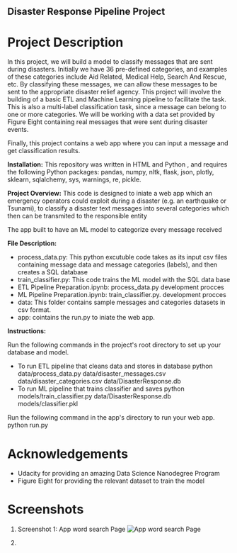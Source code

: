 ## Disaster Response Pipeline Project
# Project Description

In this project, we will build a model to classify messages that are sent during disasters. Initially we have 36 pre-defined categories, and examples of these categories include Aid Related, Medical Help, Search And Rescue, etc. By classifying these messages, we can allow these messages to be sent to the appropriate disaster relief agency. This project will involve the building of a basic ETL and Machine Learning pipeline to facilitate the task. This is also a multi-label classification task, since a message can belong to one or more categories. We will be working with a data set provided by Figure Eight containing real messages that were sent during disaster events.

Finally, this project contains a web app where you can input a message and get classification results.

**Installation:**
This repository was written in HTML and Python , and requires the following Python packages: pandas, numpy,  nltk, flask, json, plotly, sklearn, sqlalchemy, sys, warnings, re, pickle.

**Project Overview:**
This code is designed to iniate a web app which an emergency operators could exploit during a disaster (e.g. an earthquake or Tsunami), to classify a disaster text messages into several categories which then can be transmited to the responsible entity

The app built to have an ML model to categorize every message received

**File Description:**
* process_data.py: This python excutuble code takes as its input csv files containing message data and message categories (labels), and then creates a SQL database
* train_classifier.py: This code trains the ML model with the SQL data base
* ETL Pipeline Preparation.ipynb: process_data.py development procces
* ML Pipeline Preparation.ipynb: train_classifier.py. development procces
* data: This folder contains sample messages and categories datasets in csv format.
* app: cointains the run.py to iniate the web app.

**Instructions:**

Run the following commands in the project's root directory to set up your database and model.

* To run ETL pipeline that cleans data and stores in database python data/process_data.py data/disaster_messages.csv data/disaster_categories.csv data/DisasterResponse.db
* To run ML pipeline that trains classifier and saves python models/train_classifier.py data/DisasterResponse.db models/classifier.pkl

Run the following command in the app's directory to run your web app. python run.py

# Acknowledgements
* Udacity for providing an amazing Data Science Nanodegree Program 
* Figure Eight for providing the relevant dataset to train the model

# Screenshots
1. Screenshot 1: App word search Page 
![App word search Page](https://github.com/stan-git-369/Disaster-Response-Pipeline/disaster-response-project-main.jpg?raw=true)

2.


